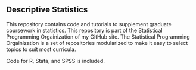 ## Descriptive Statistics

This repository contains code and tutorials to supplement graduate coursework
in statistics. This repository is part of the Statistical Programming Orgainization of my GitHub site. The Statistical Programming Orgainization is a set of repositories modularized to make it easy to select topics to suit most curricula. 

Code for R, Stata, and SPSS is included.  